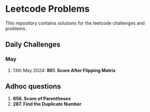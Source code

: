 # Leetcode  Problems

This repository contains solutions for the leetcode challenges and problems.

## Daily Challenges
### May

<ol>
    <li>
        13th May 2024: <b>861. Score After Flipping Matrix</b>
    </li>
</ol>


## Adhoc questions

<ol>
    <li>
        <b>856. Score of Parentheses</b>
    </li>
    <li>
        <b>287. Find the Duplicate Number</b>
    </li>
</ol>



